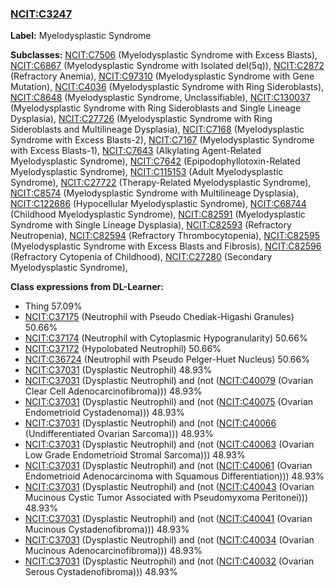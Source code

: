 
### [NCIT:C3247](http://purl.obolibrary.org/obo/NCIT_C3247)
**Label:** Myelodysplastic Syndrome

**Subclasses:** [NCIT:C7506](http://purl.obolibrary.org/obo/NCIT_C7506) (Myelodysplastic Syndrome with Excess Blasts), [NCIT:C6867](http://purl.obolibrary.org/obo/NCIT_C6867) (Myelodysplastic Syndrome with Isolated del(5q)), [NCIT:C2872](http://purl.obolibrary.org/obo/NCIT_C2872) (Refractory Anemia), [NCIT:C97310](http://purl.obolibrary.org/obo/NCIT_C97310) (Myelodysplastic Syndrome with Gene Mutation), [NCIT:C4036](http://purl.obolibrary.org/obo/NCIT_C4036) (Myelodysplastic Syndrome with Ring Sideroblasts), [NCIT:C8648](http://purl.obolibrary.org/obo/NCIT_C8648) (Myelodysplastic Syndrome, Unclassifiable), [NCIT:C130037](http://purl.obolibrary.org/obo/NCIT_C130037) (Myelodysplastic Syndrome with Ring Sideroblasts and Single Lineage Dysplasia), [NCIT:C27726](http://purl.obolibrary.org/obo/NCIT_C27726) (Myelodysplastic Syndrome with Ring Sideroblasts and Multilineage Dysplasia), [NCIT:C7168](http://purl.obolibrary.org/obo/NCIT_C7168) (Myelodysplastic Syndrome with Excess Blasts-2), [NCIT:C7167](http://purl.obolibrary.org/obo/NCIT_C7167) (Myelodysplastic Syndrome with Excess Blasts-1), [NCIT:C7643](http://purl.obolibrary.org/obo/NCIT_C7643) (Alkylating Agent-Related Myelodysplastic Syndrome), [NCIT:C7642](http://purl.obolibrary.org/obo/NCIT_C7642) (Epipodophyllotoxin-Related Myelodysplastic Syndrome), [NCIT:C115153](http://purl.obolibrary.org/obo/NCIT_C115153) (Adult Myelodysplastic Syndrome), [NCIT:C27722](http://purl.obolibrary.org/obo/NCIT_C27722) (Therapy-Related Myelodysplastic Syndrome), [NCIT:C8574](http://purl.obolibrary.org/obo/NCIT_C8574) (Myelodysplastic Syndrome with Multilineage Dysplasia), [NCIT:C122686](http://purl.obolibrary.org/obo/NCIT_C122686) (Hypocellular Myelodysplastic Syndrome), [NCIT:C68744](http://purl.obolibrary.org/obo/NCIT_C68744) (Childhood Myelodysplastic Syndrome), [NCIT:C82591](http://purl.obolibrary.org/obo/NCIT_C82591) (Myelodysplastic Syndrome with Single Lineage Dysplasia), [NCIT:C82593](http://purl.obolibrary.org/obo/NCIT_C82593) (Refractory Neutropenia), [NCIT:C82594](http://purl.obolibrary.org/obo/NCIT_C82594) (Refractory Thrombocytopenia), [NCIT:C82595](http://purl.obolibrary.org/obo/NCIT_C82595) (Myelodysplastic Syndrome with Excess Blasts and Fibrosis), [NCIT:C82596](http://purl.obolibrary.org/obo/NCIT_C82596) (Refractory Cytopenia of Childhood), [NCIT:C27280](http://purl.obolibrary.org/obo/NCIT_C27280) (Secondary Myelodysplastic Syndrome), 

**Class expressions from DL-Learner:**

- Thing 57.09%
- [NCIT:C37175](http://purl.obolibrary.org/obo/NCIT_C37175) (Neutrophil with Pseudo Chediak-Higashi Granules) 50.66%
- [NCIT:C37174](http://purl.obolibrary.org/obo/NCIT_C37174) (Neutrophil with Cytoplasmic Hypogranularity) 50.66%
- [NCIT:C37172](http://purl.obolibrary.org/obo/NCIT_C37172) (Hypolobated Neutrophil) 50.66%
- [NCIT:C36724](http://purl.obolibrary.org/obo/NCIT_C36724) (Neutrophil with Pseudo Pelger-Huet Nucleus) 50.66%
- [NCIT:C37031](http://purl.obolibrary.org/obo/NCIT_C37031) (Dysplastic Neutrophil) 48.93%
- [NCIT:C37031](http://purl.obolibrary.org/obo/NCIT_C37031) (Dysplastic Neutrophil) and (not ([NCIT:C40079](http://purl.obolibrary.org/obo/NCIT_C40079) (Ovarian Clear Cell Adenocarcinofibroma))) 48.93%
- [NCIT:C37031](http://purl.obolibrary.org/obo/NCIT_C37031) (Dysplastic Neutrophil) and (not ([NCIT:C40075](http://purl.obolibrary.org/obo/NCIT_C40075) (Ovarian Endometrioid Cystadenoma))) 48.93%
- [NCIT:C37031](http://purl.obolibrary.org/obo/NCIT_C37031) (Dysplastic Neutrophil) and (not ([NCIT:C40066](http://purl.obolibrary.org/obo/NCIT_C40066) (Undifferentiated Ovarian Sarcoma))) 48.93%
- [NCIT:C37031](http://purl.obolibrary.org/obo/NCIT_C37031) (Dysplastic Neutrophil) and (not ([NCIT:C40063](http://purl.obolibrary.org/obo/NCIT_C40063) (Ovarian Low Grade Endometrioid Stromal Sarcoma))) 48.93%
- [NCIT:C37031](http://purl.obolibrary.org/obo/NCIT_C37031) (Dysplastic Neutrophil) and (not ([NCIT:C40061](http://purl.obolibrary.org/obo/NCIT_C40061) (Ovarian Endometrioid Adenocarcinoma with Squamous Differentiation))) 48.93%
- [NCIT:C37031](http://purl.obolibrary.org/obo/NCIT_C37031) (Dysplastic Neutrophil) and (not ([NCIT:C40043](http://purl.obolibrary.org/obo/NCIT_C40043) (Ovarian Mucinous Cystic Tumor Associated with Pseudomyxoma Peritonei))) 48.93%
- [NCIT:C37031](http://purl.obolibrary.org/obo/NCIT_C37031) (Dysplastic Neutrophil) and (not ([NCIT:C40041](http://purl.obolibrary.org/obo/NCIT_C40041) (Ovarian Mucinous Cystadenofibroma))) 48.93%
- [NCIT:C37031](http://purl.obolibrary.org/obo/NCIT_C37031) (Dysplastic Neutrophil) and (not ([NCIT:C40034](http://purl.obolibrary.org/obo/NCIT_C40034) (Ovarian Mucinous Adenocarcinofibroma))) 48.93%
- [NCIT:C37031](http://purl.obolibrary.org/obo/NCIT_C37031) (Dysplastic Neutrophil) and (not ([NCIT:C40032](http://purl.obolibrary.org/obo/NCIT_C40032) (Ovarian Serous Cystadenofibroma))) 48.93%


